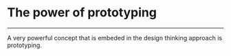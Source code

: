 # The power of prototyping 

---




A very powerful concept that is embeded in the design thinking approach is prototyping.

